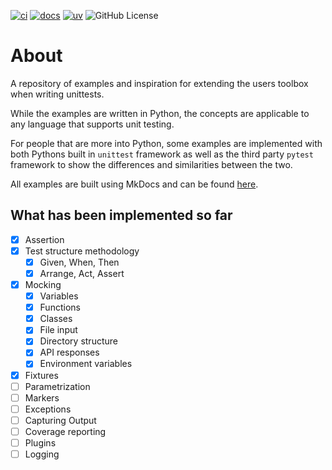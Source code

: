 [![ci](https://github.com/ChargeStorm/unittest-learning/actions/workflows/ci.yml/badge.svg)](https://github.com/ChargeStorm/unittest-learning/actions/workflows/ci.yml)
[![docs](https://img.shields.io/badge/Documentation-blue)](https://chargestorm.github.io/unittest-learning/)
[![uv](https://img.shields.io/endpoint?url=https://raw.githubusercontent.com/astral-sh/uv/main/assets/badge/v0.json)](https://github.com/astral-sh/uv)
![GitHub License](https://img.shields.io/github/license/ChargeStorm/unittest-learning)

# About

A repository of examples and inspiration for extending the users toolbox when writing unittests.

While the examples are written in Python, the concepts are applicable to any language that supports unit testing.

For people that are more into Python, some examples are implemented with both Pythons built in `unittest` framework as well as the third party `pytest` framework to show the differences and similarities between the two.

All examples are built using MkDocs and can be found [here](https://chargestorm.github.io/unittest-learning/).

## What has been implemented so far

- [x] Assertion
- [x] Test structure methodology
  - [x] Given, When, Then
  - [x] Arrange, Act, Assert
- [x] Mocking
  - [x] Variables
  - [x] Functions
  - [x] Classes
  - [x] File input
  - [x] Directory structure
  - [x] API responses
  - [x] Environment variables
- [x] Fixtures
- [ ] Parametrization
- [ ] Markers
- [ ] Exceptions
- [ ] Capturing Output
- [ ] Coverage reporting
- [ ] Plugins
- [ ] Logging
